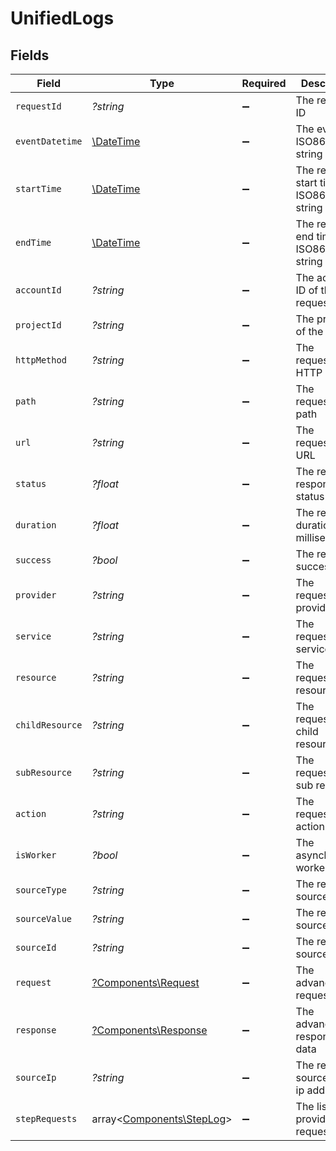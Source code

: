 # UnifiedLogs


## Fields

| Field                                                           | Type                                                            | Required                                                        | Description                                                     | Example                                                         |
| --------------------------------------------------------------- | --------------------------------------------------------------- | --------------------------------------------------------------- | --------------------------------------------------------------- | --------------------------------------------------------------- |
| `requestId`                                                     | *?string*                                                       | :heavy_minus_sign:                                              | The request ID                                                  | adbf752f-6457-4ddd-89b3-98ae2252b83b                            |
| `eventDatetime`                                                 | [\DateTime](https://www.php.net/manual/en/class.datetime.php)   | :heavy_minus_sign:                                              | The event ISO8601 date string                                   | 2021-01-01T00:00:00Z                                            |
| `startTime`                                                     | [\DateTime](https://www.php.net/manual/en/class.datetime.php)   | :heavy_minus_sign:                                              | The request start time ISO8601 date string                      | 2021-01-01T00:00:00Z                                            |
| `endTime`                                                       | [\DateTime](https://www.php.net/manual/en/class.datetime.php)   | :heavy_minus_sign:                                              | The request end time ISO8601 date string                        | 2021-01-01T00:00:00Z                                            |
| `accountId`                                                     | *?string*                                                       | :heavy_minus_sign:                                              | The account ID of the request                                   | 45355976281015164504                                            |
| `projectId`                                                     | *?string*                                                       | :heavy_minus_sign:                                              | The project ID of the request                                   | dev-project-68574                                               |
| `httpMethod`                                                    | *?string*                                                       | :heavy_minus_sign:                                              | The requested HTTP method                                       | get                                                             |
| `path`                                                          | *?string*                                                       | :heavy_minus_sign:                                              | The requested path                                              | /unified/hris/employees                                         |
| `url`                                                           | *?string*                                                       | :heavy_minus_sign:                                              | The requested URL                                               | https://api.stackone.com/unified/hris/employees?raw=false       |
| `status`                                                        | *?float*                                                        | :heavy_minus_sign:                                              | The requests response status code                               | 200                                                             |
| `duration`                                                      | *?float*                                                        | :heavy_minus_sign:                                              | The request duration in milliseconds                            | 356                                                             |
| `success`                                                       | *?bool*                                                         | :heavy_minus_sign:                                              | The request success flag                                        | true                                                            |
| `provider`                                                      | *?string*                                                       | :heavy_minus_sign:                                              | The requested provider                                          | planday                                                         |
| `service`                                                       | *?string*                                                       | :heavy_minus_sign:                                              | The requested service                                           | hris                                                            |
| `resource`                                                      | *?string*                                                       | :heavy_minus_sign:                                              | The requested resource                                          | employees                                                       |
| `childResource`                                                 | *?string*                                                       | :heavy_minus_sign:                                              | The requested child resource                                    | time-off                                                        |
| `subResource`                                                   | *?string*                                                       | :heavy_minus_sign:                                              | The requested sub resource                                      | documents                                                       |
| `action`                                                        | *?string*                                                       | :heavy_minus_sign:                                              | The requested action                                            | download                                                        |
| `isWorker`                                                      | *?bool*                                                         | :heavy_minus_sign:                                              | The asynchronous worker flag                                    | false                                                           |
| `sourceType`                                                    | *?string*                                                       | :heavy_minus_sign:                                              | The requests source type                                        | DASHBOARD                                                       |
| `sourceValue`                                                   | *?string*                                                       | :heavy_minus_sign:                                              | The requests source value                                       | ACCOUNT_TESTER                                                  |
| `sourceId`                                                      | *?string*                                                       | :heavy_minus_sign:                                              | The requests source ID                                          | 1234567890                                                      |
| `request`                                                       | [?Components\Request](../../Models/Components/Request.md)       | :heavy_minus_sign:                                              | The advanced log request data                                   |                                                                 |
| `response`                                                      | [?Components\Response](../../Models/Components/Response.md)     | :heavy_minus_sign:                                              | The advanced log response data                                  |                                                                 |
| `sourceIp`                                                      | *?string*                                                       | :heavy_minus_sign:                                              | The requests source IPV4 ip address                             | 192.168.1.1                                                     |
| `stepRequests`                                                  | array<[Components\StepLog](../../Models/Components/StepLog.md)> | :heavy_minus_sign:                                              | The list of provider requests                                   |                                                                 |